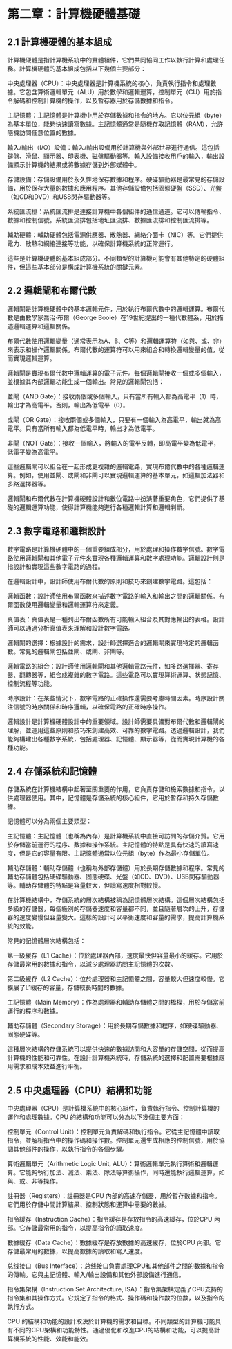 # 第二章：計算機硬體基礎
## 2.1 計算機硬體的基本組成

計算機硬體是指計算機系統中的實體組件，它們共同協同工作以執行計算和處理任務。計算機硬體的基本組成包括以下幾個主要部分：

中央處理器（CPU）：中央處理器是計算機系統的核心，負責執行指令和處理數據。它包含算術邏輯單元（ALU）用於數學和邏輯運算，控制單元（CU）用於指令解碼和控制計算機的操作，以及暫存器用於存儲數據和指令。

主記憶體：主記憶體是計算機中用於存儲數據和指令的地方。它以位元組（byte）為基本單位，能夠快速讀寫數據。主記憶體通常是隨機存取記憶體（RAM），允許隨機訪問任意位置的數據。

輸入/輸出（I/O）設備：輸入/輸出設備用於計算機與外部世界進行通信。這包括鍵盤、滑鼠、顯示器、印表機、磁盤驅動器等。輸入設備接收用戶的輸入，輸出設備顯示計算機的結果或將數據存儲到外部媒體中。

存儲設備：存儲設備用於永久性地保存數據和程序。硬碟驅動器是最常見的存儲設備，用於保存大量的數據和應用程序。其他存儲設備包括固態硬盤（SSD）、光盤（如CD和DVD）和USB閃存驅動器等。

系統匯流排：系統匯流排是連接計算機中各個組件的通信通道。它可以傳輸指令、數據和控制信號。系統匯流排包括地址匯流排、數據匯流排和控制匯流排等。

輔助硬體：輔助硬體包括電源供應器、散熱器、網絡介面卡（NIC）等。它們提供電力、散熱和網絡連接等功能，以確保計算機系統的正常運行。

這些是計算機硬體的基本組成部分。不同類型的計算機可能會有其他特定的硬體組件，但這些基本部分是構成計算機系統的關鍵元素。

## 2.2 邏輯閘和布爾代數

邏輯閘是計算機硬體中的基本邏輯元件，用於執行布爾代數中的邏輯運算。布爾代數是由數學家喬治·布爾（George Boole）在19世紀提出的一種代數體系，用於描述邏輯運算和邏輯關係。

布爾代數使用邏輯變量（通常表示為A、B、C等）和邏輯運算符（如與、或、非）來表示和操作邏輯關係。布爾代數的運算符可以用來組合和轉換邏輯變量的值，從而實現邏輯運算。

邏輯閘是實現布爾代數中邏輯運算的電子元件。每個邏輯閘接收一個或多個輸入，並根據其內部邏輯功能生成一個輸出。常見的邏輯閘包括：

並閘（AND Gate）：接收兩個或多個輸入，只有當所有輸入都為高電平（1）時，輸出才為高電平。否則，輸出為低電平（0）。

或閘（OR Gate）：接收兩個或多個輸入，只要有一個輸入為高電平，輸出就為高電平。只有當所有輸入都為低電平時，輸出才為低電平。

非閘（NOT Gate）：接收一個輸入，將輸入的電平反轉，即高電平變為低電平，低電平變為高電平。

這些邏輯閘可以組合在一起形成更複雜的邏輯電路，實現布爾代數中的各種邏輯運算。例如，使用並閘、或閘和非閘可以實現邏輯運算的基本單元，如邏輯加法器和多路選擇器等。

邏輯閘和布爾代數在計算機硬體設計和數位電路中扮演著重要角色，它們提供了基礎的邏輯運算功能，使得計算機能夠進行各種邏輯計算和邏輯判斷。

## 2.3 數字電路和邏輯設計

數字電路是計算機硬體中的一個重要組成部分，用於處理和操作數字信號。數字電路使用邏輯閘和其他電子元件來實現各種邏輯運算和數字處理功能。邏輯設計則是指設計和實現這些數字電路的過程。

在邏輯設計中，設計師使用布爾代數的原則和技巧來創建數字電路。這包括：

邏輯函數：設計師使用布爾函數來描述數字電路的輸入和輸出之間的邏輯關係。布爾函數使用邏輯變量和邏輯運算符來定義。

真值表：真值表是一種列出布爾函數所有可能輸入組合及其對應輸出的表格。設計師可以通過分析真值表來理解和設計數字電路。

邏輯閘的選擇：根據設計的需求，設計師選擇適合的邏輯閘來實現特定的邏輯函數。常見的邏輯閘包括並閘、或閘、非閘等。

邏輯電路的組合：設計師使用邏輯閘和其他邏輯電路元件，如多路選擇器、寄存器、翻轉器等，組合成複雜的數字電路。這些電路可以實現算術運算、狀態記憶、控制流程等功能。

時序設計：在某些情況下，數字電路的正確操作還需要考慮時間因素。時序設計關注信號的時序關係和時序邏輯，以確保電路的正確時序操作。

邏輯設計是計算機硬體設計中的重要領域。設計師需要具備對布爾代數和邏輯閘的理解，並運用這些原則和技巧來創建高效、可靠的數字電路。透過邏輯設計，我們能夠構建出各種數字系統，包括處理器、記憶體、顯示器等，從而實現計算機的各種功能。

## 2.4 存儲系統和記憶體

存儲系統在計算機結構中起著至關重要的作用，它負責存儲和檢索數據和指令，以供處理器使用。其中，記憶體是存儲系統的核心組件，它用於暫存和持久存儲數據。

記憶體可以分為兩個主要類型：

主記憶體：主記憶體（也稱為內存）是計算機系統中直接可訪問的存儲介質。它用於存儲當前運行的程序、數據和操作系統。主記憶體的特點是具有快速的讀寫速度，但是它的容量有限。主記憶體通常以位元組（byte）作為最小存儲單位。

輔助存儲體：輔助存儲體（也稱為外部存儲體）用於長期存儲數據和程序。常見的輔助存儲體包括硬碟驅動器、固態硬碟、光盤（如CD、DVD）、USB閃存驅動器等。輔助存儲體的特點是容量較大，但讀寫速度相對較慢。

在計算機結構中，存儲系統的層次結構被稱為記憶體層次結構。這個層次結構包括多級的存儲器，每個級別的存儲器速度和容量都不同，並且隨著層次的上升，存儲器的速度變慢但容量變大。這樣的設計可以平衡速度和容量的需求，提高計算機系統的效能。

常見的記憶體層次結構包括：

第一級緩存（L1 Cache）：位於處理器內部，速度最快但容量最小的緩存。它用於存儲最常用的數據和指令，以減少處理器訪問主記憶體的次數。

第二級緩存（L2 Cache）：位於處理器和主記憶體之間，容量較大但速度較慢。它擴展了L1緩存的容量，存儲較長時間的數據。

主記憶體（Main Memory）：作為處理器和輔助存儲體之間的橋樑，用於存儲當前運行的程序和數據。

輔助存儲體（Secondary Storage）：用於長期存儲數據和程序，如硬碟驅動器、固態硬碟等。

這種層次結構的存儲系統可以提供快速的數據訪問和大容量的存儲空間，從而提高計算機的性能和可靠性。在設計計算機系統時，存儲系統的選擇和配置需要根據應用需求和成本效益進行平衡。

## 2.5 中央處理器（CPU）結構和功能

中央處理器（CPU）是計算機系統中的核心組件，負責執行指令、控制計算機的運作和處理數據。CPU 的結構和功能可以分為以下幾個主要方面：

控制單元（Control Unit）：控制單元負責解碼和執行指令。它從主記憶體中讀取指令，並解析指令中的操作碼和操作數。控制單元還生成相應的控制信號，用於協調其他部件的操作，以執行指令的各個步驟。

算術邏輯單元（Arithmetic Logic Unit, ALU）：算術邏輯單元執行算術和邏輯運算。它能夠執行加法、減法、乘法、除法等算術操作，同時還能執行邏輯運算，如與、或、非等操作。

註冊器（Registers）：註冊器是CPU 內部的高速存儲器，用於暫存數據和指令。它們用於存儲中間計算結果、控制狀態和運算中需要的數據。

指令緩存（Instruction Cache）：指令緩存是存放指令的高速緩存，位於CPU 內部。它存儲最常用的指令，以提高指令的讀取速度。

數據緩存（Data Cache）：數據緩存是存放數據的高速緩存，位於CPU 內部。它存儲最常用的數據，以提高數據的讀取和寫入速度。

总线接口（Bus Interface）：总线接口負責處理CPU和其他部件之間的數據和指令的傳輸。它與主記憶體、輸入/輸出設備和其他外部設備進行通信。

指令集架構（Instruction Set Architecture, ISA）：指令集架構定義了CPU支持的指令集和其操作方式。它規定了指令的格式、操作碼和操作數的位數，以及指令的執行方式。

CPU 的結構和功能的設計取決於計算機的需求和目標。不同類型的計算機可能具有不同的CPU架構和功能特性。通過優化和改進CPU的結構和功能，可以提高計算機系統的性能、效能和能效。